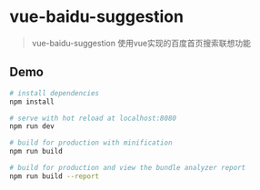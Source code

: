 # vue-baidu-suggestion
> vue-baidu-suggestion
> 使用vue实现的百度首页搜索联想功能

## Demo


``` bash
# install dependencies
npm install

# serve with hot reload at localhost:8080
npm run dev

# build for production with minification
npm run build

# build for production and view the bundle analyzer report
npm run build --report
```

